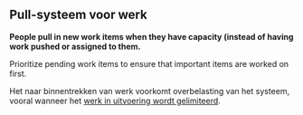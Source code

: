 ## Pull-systeem voor werk

**People pull in new work items when they have capacity (instead of having work pushed or assigned to them.**

Prioritize pending work items to ensure that important items are worked on first.

Het naar binnentrekken van werk voorkomt overbelasting van het systeem, vooral wanneer het [ werk in uitvoering wordt gelimiteerd](section:limit-work-in-progress).
